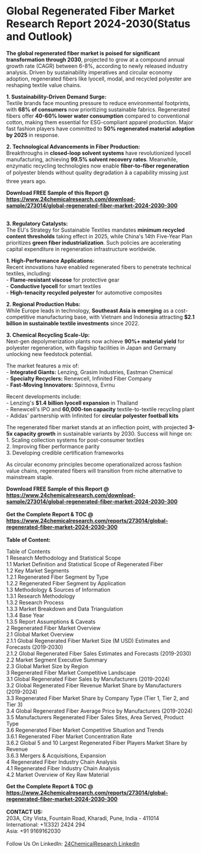 <h1>Global Regenerated Fiber Market Research Report 2024-2030(Status and Outlook)</h1><p><strong>The global regenerated fiber market is poised for significant transformation through 2030</strong>, projected to grow at a compound annual growth rate (CAGR) between 6-8%, according to newly released industry analysis. Driven by sustainability imperatives and circular economy adoption, regenerated fibers like lyocell, modal, and recycled polyester are reshaping textile value chains.</p><p><strong>1. Sustainability-Driven Demand Surge:</strong><br>
Textile brands face mounting pressure to reduce environmental footprints, with <strong>68% of consumers</strong> now prioritizing sustainable fabrics. Regenerated fibers offer <strong>40-60% lower water consumption</strong> compared to conventional cotton, making them essential for ESG-compliant apparel production. Major fast fashion players have committed to <strong>50% regenerated material adoption by 2025</strong> in response.</p><p><strong>2. Technological Advancements in Fiber Production:</strong><br>
Breakthroughs in <strong>closed-loop solvent systems</strong> have revolutionized lyocell manufacturing, achieving <strong>99.5% solvent recovery rates</strong>. Meanwhile, enzymatic recycling technologies now enable <strong>fiber-to-fiber regeneration</strong> of polyester blends without quality degradation â a capability missing just three years ago.</p><div><b>Download FREE Sample of this Report @ 
            <a href="https://www.24chemicalresearch.com/download-sample/273014/global-regenerated-fiber-market-2024-2030-300">
            https://www.24chemicalresearch.com/download-sample/273014/global-regenerated-fiber-market-2024-2030-300</a></b></div><br><p><strong>3. Regulatory Catalysts:</strong><br>
The EU's Strategy for Sustainable Textiles mandates <strong>minimum recycled content thresholds</strong> taking effect in 2025, while China's 14th Five-Year Plan prioritizes <strong>green fiber industrialization</strong>. Such policies are accelerating capital expenditure in regeneration infrastructure worldwide.</p><p><strong>1. High-Performance Applications:</strong><br>
Recent innovations have enabled regenerated fibers to penetrate technical textiles, including:<br>
- <strong>Flame-resistant viscose</strong> for protective gear<br>
- <strong>Conductive lyocell</strong> for smart textiles<br>
- <strong>High-tenacity recycled polyester</strong> for automotive composites</p><p><strong>2. Regional Production Hubs:</strong><br>
While Europe leads in technology, <strong>Southeast Asia is emerging</strong> as a cost-competitive manufacturing base, with Vietnam and Indonesia attracting <strong>$2.1 billion in sustainable textile investments</strong> since 2022.</p><p><strong>3. Chemical Recycling Scale-Up:</strong><br>
Next-gen depolymerization plants now achieve <strong>90%+ material yield</strong> for polyester regeneration, with flagship facilities in Japan and Germany unlocking new feedstock potential.</p><p>The market features a mix of:<br>
- <strong>Integrated Giants:</strong> Lenzing, Grasim Industries, Eastman Chemical<br>
- <strong>Specialty Recyclers:</strong> Renewcell, Infinited Fiber Company<br>
- <strong>Fast-Moving Innovators:</strong> Spinnova, Evrnu</p><p>Recent developments include:<br>
- Lenzing's <strong>$1.4 billion lyocell expansion</strong> in Thailand<br>
- Renewcell's IPO and <strong>60,000-ton capacity</strong> textile-to-textile recycling plant<br>
- Adidas' partnership with Infinited for <strong>circular polyester football kits</strong></p><p>The regenerated fiber market stands at an inflection point, with projected <strong>3-5x capacity growth</strong> in sustainable variants by 2030. Success will hinge on:<br>
1. Scaling collection systems for post-consumer textiles<br>
2. Improving fiber performance parity<br>
3. Developing credible certification frameworks</p><p>As circular economy principles become operationalized across fashion value chains, regenerated fibers will transition from niche alternative to mainstream staple.</p><div><b>Download FREE Sample of this Report @ 
            <a href="https://www.24chemicalresearch.com/download-sample/273014/global-regenerated-fiber-market-2024-2030-300">
            https://www.24chemicalresearch.com/download-sample/273014/global-regenerated-fiber-market-2024-2030-300</a></b></div><br><div><b>Get the Complete Report & TOC @ 
            <a href="https://www.24chemicalresearch.com/reports/273014/global-regenerated-fiber-market-2024-2030-300">
            https://www.24chemicalresearch.com/reports/273014/global-regenerated-fiber-market-2024-2030-300</a></b></div><br>
            <b>Table of Content:</b><p>Table of Contents<br />
1 Research Methodology and Statistical Scope<br />
1.1 Market Definition and Statistical Scope of Regenerated Fiber<br />
1.2 Key Market Segments<br />
1.2.1 Regenerated Fiber Segment by Type<br />
1.2.2 Regenerated Fiber Segment by Application<br />
1.3 Methodology & Sources of Information<br />
1.3.1 Research Methodology<br />
1.3.2 Research Process<br />
1.3.3 Market Breakdown and Data Triangulation<br />
1.3.4 Base Year<br />
1.3.5 Report Assumptions & Caveats<br />
2 Regenerated Fiber Market Overview<br />
2.1 Global Market Overview<br />
2.1.1 Global Regenerated Fiber Market Size (M USD) Estimates and Forecasts (2019-2030)<br />
2.1.2 Global Regenerated Fiber Sales Estimates and Forecasts (2019-2030)<br />
2.2 Market Segment Executive Summary<br />
2.3 Global Market Size by Region<br />
3 Regenerated Fiber Market Competitive Landscape<br />
3.1 Global Regenerated Fiber Sales by Manufacturers (2019-2024)<br />
3.2 Global Regenerated Fiber Revenue Market Share by Manufacturers (2019-2024)<br />
3.3 Regenerated Fiber Market Share by Company Type (Tier 1, Tier 2, and Tier 3)<br />
3.4 Global Regenerated Fiber Average Price by Manufacturers (2019-2024)<br />
3.5 Manufacturers Regenerated Fiber Sales Sites, Area Served, Product Type<br />
3.6 Regenerated Fiber Market Competitive Situation and Trends<br />
3.6.1 Regenerated Fiber Market Concentration Rate<br />
3.6.2 Global 5 and 10 Largest Regenerated Fiber Players Market Share by Revenue<br />
3.6.3 Mergers & Acquisitions, Expansion<br />
4 Regenerated Fiber Industry Chain Analysis<br />
4.1 Regenerated Fiber Industry Chain Analysis<br />
4.2 Market Overview of Key Raw Material</p><div><b>Get the Complete Report & TOC @ 
            <a href="https://www.24chemicalresearch.com/reports/273014/global-regenerated-fiber-market-2024-2030-300">
            https://www.24chemicalresearch.com/reports/273014/global-regenerated-fiber-market-2024-2030-300</a></b></div><br><b>CONTACT US:</b><br>
            203A, City Vista, Fountain Road, Kharadi, Pune, India - 411014<br>
            International: +1(332) 2424 294<br>
            Asia: +91 9169162030 <br><br>
            Follow Us On LinkedIn: <a href="https://www.linkedin.com/company/24chemicalresearch/">24ChemicalResearch LinkedIn</a>